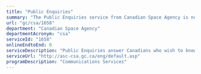 ```yaml
---
title: "Public Enquiries"
summary: "The Public Enquiries service from Canadian Space Agency is not available end-to-end online, according to the GC Service Inventory."
url: "gc/csa/1658"
department: "Canadian Space Agency"
departmentAcronym: "csa"
serviceId: "1658"
onlineEndtoEnd: 0
serviceDescription: "Public Enquiries answer Canadians who wish to know more about the CSA’s programs, missions and activities."
serviceUrl: "http://asc-csa.gc.ca/eng/default.asp"
programDescription: "Communications Services"
---
```

